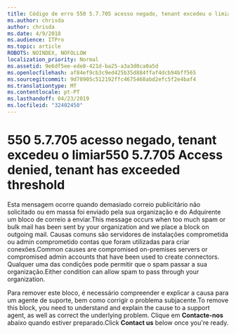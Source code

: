 ```yaml
---
title: Código de erro 550 5.7.705 acesso negado, tenant excedeu o limiar
ms.author: chrisda
author: chrisda
ms.date: 4/9/2018
ms.audience: ITPro
ms.topic: article
ROBOTS: NOINDEX, NOFOLLOW
localization_priority: Normal
ms.assetid: 9e6df5ee-ede8-421d-ba25-a3a3d0ca0a5d
ms.openlocfilehash: af84ef9cb3c9ed425b35d884ffaf4dcb94bff565
ms.sourcegitcommit: 9d78905c512192ffc4675468abd2efc5f2e4baf4
ms.translationtype: MT
ms.contentlocale: pt-PT
ms.lasthandoff: 04/23/2019
ms.locfileid: "32402450"
---
```

# <a name="550-57705-access-denied-tenant-has-exceeded-threshold"></a><span data-ttu-id="c2ffe-102">550 5.7.705 acesso negado, tenant excedeu o limiar</span><span class="sxs-lookup"><span data-stu-id="c2ffe-102">550 5.7.705 Access denied, tenant has exceeded threshold</span></span>

<span data-ttu-id="c2ffe-103">Esta mensagem ocorre quando demasiado correio publicitário não solicitado ou em massa foi enviado pela sua organização e do Adquirente um bloco de correio a enviar.</span><span class="sxs-lookup"><span data-stu-id="c2ffe-103">This message occurs when too much spam or bulk mail has been sent by your organization and we place a block on outgoing mail.</span></span>
<span data-ttu-id="c2ffe-104">Causas comuns são servidores de instalações comprometida ou admin comprometido contas que foram utilizadas para criar conexões.</span><span class="sxs-lookup"><span data-stu-id="c2ffe-104">Common causes are compromised on-premises servers or compromised admin accounts that have been used to create connectors.</span></span> <span data-ttu-id="c2ffe-105">Qualquer uma das condições pode permitir que o spam passar a sua organização.</span><span class="sxs-lookup"><span data-stu-id="c2ffe-105">Either condition can allow spam to pass through your organization.</span></span>

<span data-ttu-id="c2ffe-106">Para remover este bloco, é necessário compreender e explicar a causa para um agente de suporte, bem como corrigir o problema subjacente.</span><span class="sxs-lookup"><span data-stu-id="c2ffe-106">To remove this block, you need to understand and explain the cause to a support agent, as well as correct the underlying problem.</span></span>
<span data-ttu-id="c2ffe-107">Clique em **Contacte-nos** abaixo quando estiver preparado.</span><span class="sxs-lookup"><span data-stu-id="c2ffe-107">Click **Contact us** below once you're ready.</span></span>
